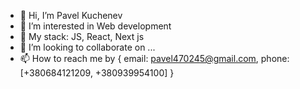 - 👋 Hi, I’m Pavel Kuchenev
- 👀 I’m interested in Web development
- 🌱 My stack: JS, React, Next js
- 💞️ I’m looking to collaborate on ...
- 📫 How to reach me by { email: pavel470245@gmail.com, phone: [+380684121209, +380939954100] }

<!---
upiter-2005/upiter-2005 is a ✨ special ✨ repository because its `README.md` (this file) appears on your GitHub profile.
You can click the Preview link to take a look at your changes.
--->
